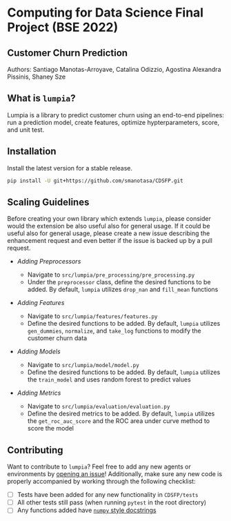 # Computing for Data Science Final Project (BSE 2022)
## Customer Churn Prediction
Authors: Santiago Manotas-Arroyave, Catalina Odizzio, Agostina Alexandra Pissinis, Shaney Sze


## What is `lumpia`?
Lumpia is a library to predict customer churn using an end-to-end pipelines:  run a prediction model, create features, optimize hypterparameters, score, and unit test.

## Installation
Install the latest version for a stable release.

```bash
pip install -U git+https://github.com/smanotasa/CDSFP.git
```

## Scaling Guidelines
Before creating your own library which extends `lumpia`, please consider would the extension be also useful also for general usage. If it could be useful also for general usage, please create a new issue describing the enhancement request and even better if the issue is backed up by a pull request.

- *Adding Preprocessors*
    - Navigate to `src/lumpia/pre_processing/pre_processing.py`
    - Under the `preprocessor` class, define the desired functions to be added.  By default, `lumpia` utilizes `drop_nan` and `fill_mean` functions

- *Adding Features*
    - Navigate to `src/lumpia/features/features.py`
    - Define the desired functions to be added.  By default, `lumpia` utilizes `gen_dummies`, `normalize`, and `take_log` functions to modify the customer churn data

- *Adding Models*
    - Navigate to `src/lumpia/model/model.py`
    - Define the desired functions to be added.  By default, `lumpia` utilizes the `train_model` and uses random forest to predict values

- *Adding Metrics*
    - Navigate to `src/lumpia/evaluation/evaluation.py`
    - Define the desired metrics to be added.  By default, `lumpia` utilizes the `get_roc_auc_score` and the ROC area under curve method to score the model

## Contributing
Want to contribute to `lumpia`? Feel free to add any new agents or environments by [opening an issue](https://github.com/smanotasa/CDSFP/issues/new)! Additionally, make sure any new code is properly accompanied by working through the following checklist:
  - [ ] Tests have been added for any new functionality in ``CDSFP/tests``
  - [ ] All other tests still pass (when running ``pytest`` in the root directory)
  - [ ] Any functions added have [``numpy`` style docstrings](http://sphinxcontrib-napoleon.readthedocs.io/en/latest/example_numpy.html)
